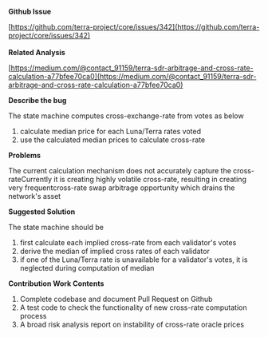 **Github Issue**

[https://github.com/terra-project/core/issues/342](https://github.com/terra-project/core/issues/342)
<br /><br />
**Related Analysis**

[https://medium.com/@contact_91159/terra-sdr-arbitrage-and-cross-rate-calculation-a77bfee70ca0](https://medium.com/@contact_91159/terra-sdr-arbitrage-and-cross-rate-calculation-a77bfee70ca0)

**Describe the bug**

The state machine computes cross-exchange-rate from votes as below

1. calculate median price for each Luna/Terra rates voted
2. use the calculated median prices to calculate cross-rate

**Problems**

The current calculation mechanism does not accurately capture the cross-rateCurrently it is creating highly volatile cross-rate, resulting in creating very frequentcross-rate swap arbitrage opportunity which drains the network's asset

**Suggested Solution**

The state machine should be

1. first calculate each implied cross-rate from each validator's votes
2. derive the median of implied cross rates of each validator
3. if one of the Luna/Terra rate is unavailable for a validator's votes, it is neglected during computation of median

**Contribution Work Contents**

1. Complete codebase and document Pull Request on Github
2. A test code to check the functionality of new cross-rate computation process
3. A broad risk analysis report on instability of cross-rate oracle prices
